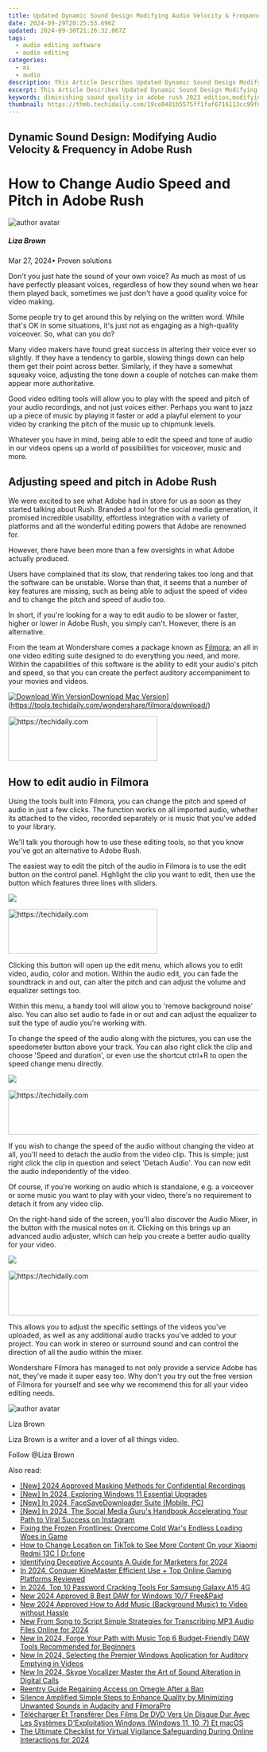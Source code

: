 ```yaml
---
title: Updated Dynamic Sound Design Modifying Audio Velocity & Frequency in Adobe Rush for 2024
date: 2024-09-29T20:25:53.696Z
updated: 2024-09-30T21:26:32.067Z
tags: 
  - audio editing software
  - audio editing
categories: 
  - ai
  - audio
description: This Article Describes Updated Dynamic Sound Design Modifying Audio Velocity & Frequency in Adobe Rush for 2024
excerpt: This Article Describes Updated Dynamic Sound Design Modifying Audio Velocity & Frequency in Adobe Rush for 2024
keywords: diminishing sound quality in adobe rush 2023 edition,modifying sound intensity in video and music files,tailoring sound techniques for altering audio speed pitch in adobe rush,silencing sounds a deep dive into audacitys features for sound reduction,step by step creating fade inout sequences for dynamic audio,adobe audition for sound engineers a deep dive into decibel deficiency removal,dynamic sound design modifying audio velocity frequency in adobe rush
thumbnail: https://thmb.techidaily.com/19ce8481b5575ff1faf6716113cc99f8aa092b92d7c87ab230819ca4dc98d6d3.jpg
---
```


## Dynamic Sound Design: Modifying Audio Velocity & Frequency in Adobe Rush

# How to Change Audio Speed and Pitch in Adobe Rush

![author avatar](https://lh5.googleusercontent.com/-AIMmjowaFs4/AAAAAAAAAAI/AAAAAAAAABc/Y5UmwDaI7HU/s250-c-k/photo.jpg)

##### Liza Brown

 Mar 27, 2024• Proven solutions

Don't you just hate the sound of your own voice? As much as most of us have perfectly pleasant voices, regardless of how they sound when we hear them played back, sometimes we just don't have a good quality voice for video making.

Some people try to get around this by relying on the written word. While that's OK in some situations, it's just not as engaging as a high-quality voiceover. So, what can you do?

Many video makers have found great success in altering their voice ever so slightly. If they have a tendency to garble, slowing things down can help them get their point across better. Similarly, if they have a somewhat squeaky voice, adjusting the tone down a couple of notches can make them appear more authoritative.

Good video editing tools will allow you to play with the speed and pitch of your audio recordings, and not just voices either. Perhaps you want to jazz up a piece of music by playing it faster or add a playful element to your video by cranking the pitch of the music up to chipmunk levels.

Whatever you have in mind, being able to edit the speed and tone of audio in our videos opens up a world of possibilities for voiceover, music and more.

## Adjusting speed and pitch in Adobe Rush

We were excited to see what Adobe had in store for us as soon as they started talking about Rush. Branded a tool for the social media generation, it promised incredible usability, effortless integration with a variety of platforms and all the wonderful editing powers that Adobe are renowned for.

However, there have been more than a few oversights in what Adobe actually produced.

Users have complained that its slow, that rendering takes too long and that the software can be unstable. Worse than that, it seems that a number of key features are missing, such as being able to adjust the speed of video and to change the pitch and speed of audio too.

In short, if you're looking for a way to edit audio to be slower or faster, higher or lower in Adobe Rush, you simply can't. However, there is an alternative.

From the team at Wondershare comes a package known as [Filmora](https://tools.techidaily.com/wondershare/filmora/download/); an all in one video editing suite designed to do everything you need, and more. Within the capabilities of this software is the ability to edit your audio's pitch and speed, so that you can create the perfect auditory accompaniment to your movies and videos.

[![Download Win Version](https://images.wondershare.com/filmora/guide/download-btn-win.jpg)](https://tools.techidaily.com/wondershare/filmora/download/)[Download Mac Version](https://images.wondershare.com/filmora/guide/download-btn-mac.jpg)](https://tools.techidaily.com/wondershare/filmora/download/)

<!-- affiliate ads begin -->
<a href="https://laganoo.pxf.io/c/5597632/1484951/16446" target="_top" id="1484951">
  <img src="//a.impactradius-go.com/display-ad/16446-1484951" border="0" alt="https://techidaily.com" width="300" height="90"/>
</a>
<img height="0" width="0" src="https://laganoo.pxf.io/i/5597632/1484951/16446" style="position:absolute;visibility:hidden;" border="0" />
<!-- affiliate ads end -->

## How to edit audio in Filmora

Using the tools built into Filmora, you can change the pitch and speed of audio in just a few clicks. The function works on all imported audio, whether its attached to the video, recorded separately or is music that you've added to your library.

We'll talk you thorough how to use these editing tools, so that you know you've got an alternative to Adobe Rush.

The easiest way to edit the pitch of the audio in Filmora is to use the edit button on the control panel. Highlight the clip you want to edit, then use the button which features three lines with sliders.

![](https://images.wondershare.com/filmora/article-images/open-audio-panel-in-filmora9.png)

<!-- affiliate ads begin -->
<a href="https://aligracehair.sjv.io/c/5597632/2027176/19272" target="_top" id="2027176">
  <img src="//a.impactradius-go.com/display-ad/19272-2027176" border="0" alt="https://techidaily.com" width="300" height="90"/>
</a>
<img height="0" width="0" src="https://aligracehair.sjv.io/i/5597632/2027176/19272" style="position:absolute;visibility:hidden;" border="0" />
<!-- affiliate ads end -->

Clicking this button will open up the edit menu, which allows you to edit video, audio, color and motion. Within the audio edit, you can fade the soundtrack in and out, can alter the pitch and can adjust the volume and equalizer settings too.

Within this menu, a handy tool will allow you to 'remove background noise' also. You can also set audio to fade in or out and can adjust the equalizer to suit the type of audio you're working with.

To change the speed of the audio along with the pictures, you can use the speedometer button above your track. You can also right click the clip and choose 'Speed and duration', or even use the shortcut ctrl+R to open the speed change menu directly.

![](https://images.wondershare.com/filmora/article-images/choose-audio-speed-filmora9.png)

<!-- affiliate ads begin -->
<a href="https://unicoeye.pxf.io/c/5597632/2134243/18498" target="_top" id="2134243">
  <img src="//a.impactradius-go.com/display-ad/18498-2134243" border="0" alt="https://techidaily.com" width="728" height="90"/>
</a>
<img height="0" width="0" src="https://unicoeye.pxf.io/i/5597632/2134243/18498" style="position:absolute;visibility:hidden;" border="0" />
<!-- affiliate ads end -->

If you wish to change the speed of the audio without changing the video at all, you'll need to detach the audio from the video clip. This is simple; just right click the clip in question and select 'Detach Audio'. You can now edit the audio independently of the video.

Of course, if you're working on audio which is standalone, e.g. a voiceover or some music you want to play with your video, there's no requirement to detach it from any video clip.

On the right-hand side of the screen, you'll also discover the Audio Mixer, in the button with the musical notes on it. Clicking on this brings up an advanced audio adjuster, which can help you create a better audio quality for your video.

![](https://images.wondershare.com/filmora/article-images/audio-mixer-filmora9.png)

<!-- affiliate ads begin -->
<a href="https://aligracehair.sjv.io/c/5597632/2115951/19272" target="_top" id="2115951">
  <img src="//a.impactradius-go.com/display-ad/19272-2115951" border="0" alt="https://techidaily.com" width="728" height="90"/>
</a>
<img height="0" width="0" src="https://aligracehair.sjv.io/i/5597632/2115951/19272" style="position:absolute;visibility:hidden;" border="0" />
<!-- affiliate ads end -->

This allows you to adjust the specific settings of the videos you've uploaded, as well as any additional audio tracks you've added to your project. You can work in stereo or surround sound and can control the direction of all the audio within the mixer.

Wondershare Filmora has managed to not only provide a service Adobe has not, they've made it super easy too. Why don't you try out the free version of Filmora for yourself and see why we recommend this for all your video editing needs.

![author avatar](https://lh5.googleusercontent.com/-AIMmjowaFs4/AAAAAAAAAAI/AAAAAAAAABc/Y5UmwDaI7HU/s250-c-k/photo.jpg)

Liza Brown

Liza Brown is a writer and a lover of all things video.

Follow @Liza Brown

<ins class="adsbygoogle"
      style="display:block"
      data-ad-client="ca-pub-7571918770474297"
      data-ad-slot="8358498916"
      data-ad-format="auto"
      data-full-width-responsive="true"></ins>

<span class="atpl-alsoreadstyle">Also read:</span>
<div><ul>
<li><a href="https://screen-recording.techidaily.com/new-2024-approved-masking-methods-for-confidential-recordings/"><u>[New] 2024 Approved Masking Methods for Confidential Recordings</u></a></li>
<li><a href="https://fox-cloud.techidaily.com/new-in-2024-exploring-windows-11-essential-upgrades/"><u>[New] In 2024, Exploring Windows 11 Essential Upgrades</u></a></li>
<li><a href="https://facebook-clips.techidaily.com/new-in-2024-facesavedownloader-suite-mobile-pc/"><u>[New] In 2024, FaceSaveDownloader Suite (Mobile, PC)</u></a></li>
<li><a href="https://instagram-video-files.techidaily.com/new-in-2024-the-social-media-gurus-handbook-accelerating-your-path-to-viral-success-on-instagram/"><u>[New] In 2024, The Social Media Guru's Handbook Accelerating Your Path to Viral Success on Instagram</u></a></li>
<li><a href="https://win-solutions.techidaily.com/fixing-the-frozen-frontlines-overcome-cold-wars-endless-loading-woes-in-game/"><u>Fixing the Frozen Frontlines: Overcome Cold War's Endless Loading Woes in Game</u></a></li>
<li><a href="https://location-social.techidaily.com/how-to-change-location-on-tiktok-to-see-more-content-on-your-xiaomi-redmi-13c-drfone-by-drfone-virtual-android/"><u>How to Change Location on TikTok to See More Content On your Xiaomi Redmi 13C | Dr.fone</u></a></li>
<li><a href="https://facebook-clips.techidaily.com/identifying-deceptive-accounts-a-guide-for-marketers-for-2024/"><u>Identifying Deceptive Accounts A Guide for Marketers for 2024</u></a></li>
<li><a href="https://extra-lessons.techidaily.com/in-2024-conquer-kinemaster-efficient-use-plus-top-online-gaming-platforms-reviewed/"><u>In 2024, Conquer KineMaster Efficient Use + Top Online Gaming Platforms Reviewed</u></a></li>
<li><a href="https://android-unlock.techidaily.com/in-2024-top-10-password-cracking-tools-for-samsung-galaxy-a15-4g-by-drfone-android/"><u>In 2024, Top 10 Password Cracking Tools For Samsung Galaxy A15 4G</u></a></li>
<li><a href="https://sound-tweaking.techidaily.com/new-2024-approved-8-best-daw-for-windows-107-freeandpaid/"><u>New 2024 Approved 8 Best DAW for Windows 10/7 Free&Paid</u></a></li>
<li><a href="https://sound-tweaking.techidaily.com/new-2024-approved-how-to-add-music-background-music-to-video-without-hassle/"><u>New 2024 Approved How to Add Music (Background Music) to Video without Hassle</u></a></li>
<li><a href="https://sound-tweaking.techidaily.com/new-from-song-to-script-simple-strategies-for-transcribing-mp3-audio-files-online-for-2024/"><u>New From Song to Script Simple Strategies for Transcribing MP3 Audio Files Online for 2024</u></a></li>
<li><a href="https://sound-tweaking.techidaily.com/new-in-2024-forge-your-path-with-music-top-6-budget-friendly-daw-tools-recommended-for-beginners/"><u>New In 2024, Forge Your Path with Music Top 6 Budget-Friendly DAW Tools Recommended for Beginners</u></a></li>
<li><a href="https://sound-tweaking.techidaily.com/new-in-2024-selecting-the-premier-windows-application-for-auditory-emptying-in-videos/"><u>New In 2024, Selecting the Premier Windows Application for Auditory Emptying in Videos</u></a></li>
<li><a href="https://sound-tweaking.techidaily.com/new-in-2024-skype-vocalizer-master-the-art-of-sound-alteration-in-digital-calls/"><u>New In 2024, Skype Vocalizer Master the Art of Sound Alteration in Digital Calls</u></a></li>
<li><a href="https://sound-tweaking.techidaily.com/reentry-guide-regaining-access-on-omegle-after-a-ban/"><u>Reentry Guide Regaining Access on Omegle After a Ban</u></a></li>
<li><a href="https://sound-tweaking.techidaily.com/silence-amplified-simple-steps-to-enhance-quality-by-minimizing-unwanted-sounds-in-audacity-and-filmorapro/"><u>Silence Amplified Simple Steps to Enhance Quality by Minimizing Unwanted Sounds in Audacity and FilmoraPro</u></a></li>
<li><a href="https://some-approaches.techidaily.com/telecharger-et-transferer-des-films-de-dvd-vers-un-disque-dur-avec-les-systemes-dexploitation-windows-windows-11-10-7-et-macos/"><u>Télécharger Et Transférer Des Films De DVD Vers Un Disque Dur Avec Les Systèmes D'Exploitation Windows (Windows 11, 10, 7) Et macOS</u></a></li>
<li><a href="https://sound-tweaking.techidaily.com/the-ultimate-checklist-for-virtual-vigilance-safeguarding-during-online-interactions-for-2024/"><u>The Ultimate Checklist for Virtual Vigilance Safeguarding During Online Interactions for 2024</u></a></li>
</ul></div>

